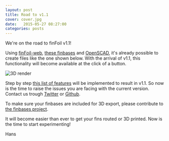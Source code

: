 ```yaml
---
layout: post
title: Road to v1.1
cover: cover.jpg
date:   2015-05-27 08:27:00
categories: posts
---
```


We're on the road to finFoil v1.1!

Using [finFoil-web](https://hrobeers.github.io/finfoil-web/), [these finbases](https://github.com/hrobeers/finbases) and [OpenSCAD](https://www.openscad.org/), it's already possible to create files like the one shown below. With the arrival of v1.1, this functionality will become available at the click of a button.

![3D render](https://finfoil.io/img/mesh_USbox.png)

Step by step [this list of features](https://github.com/hrobeers/finFoil/milestones/v1.1.0) will be implemented to result in v1.1. So now is the time to raise the issues you are facing with the current version. Contact us trough [Twitter](https://twitter.com/finfoil) or [Github](https://github.com/hrobeers/finFoil).

To make sure your finbases are included for 3D export, please contribute to [the finbases project](https://github.com/hrobeers/finbases).

It will become easier than ever to get your fins routed or 3D printed.
Now is the time to start experimenting!

Hans

